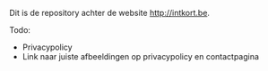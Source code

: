 Dit is de repository achter de website http://intkort.be.


Todo:
 - Privacypolicy
 - Link naar juiste afbeeldingen op privacypolicy en contactpagina
